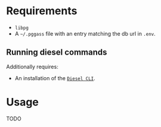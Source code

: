 # Requirements

- `libpg`
- A `~/.pggass` file with an entry matching the db url in `.env`.

## Running diesel commands

Additionally requires:

- An installation of the [`Diesel CLI`](https://diesel.rs/guides/getting-started.html).

# Usage

TODO
